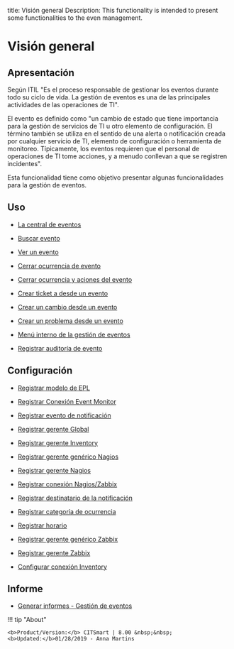 title: Visión general
Description: This functionality is intended to present some functionalities to the even management.
# Visión general

Apresentación
----------------

Según ITIL "Es el proceso responsable de gestionar los eventos durante todo su ciclo de vida. La gestión de eventos es una de las principales actividades de las operaciones de TI".

El evento es definido como "un cambio de estado que tiene importancia para la gestión de servicios de TI u otro elemento de configuración. El término también se utiliza en el sentido de una alerta o notificación creada por cualquier servicio de TI, elemento de configuración o herramienta de monitoreo. Típicamente, los eventos requieren que el personal de operaciones de TI tome acciones, y a menudo conllevan a que se registren incidentes".

Esta funcionalidad tiene como objetivo presentar algunas funcionalidades para la gestión de eventos.

Uso
-------

- [La central de eventos](/es-es/citsmart-platform-8/processes/event/use/the-event-center.html)

- [Buscar evento](/es-es/citsmart-platform-8/processes/event/use/search-event.html)

- [Ver un evento](/es-es/citsmart-platform-8/processes/event/use/view-event.html)

- [Cerrar ocurrencia de evento](/es-es/citsmart-platform-8/processes/event/use/close-event-occurrence.html)

- [Cerrar ocurrencia y aciones del evento](/es-es/citsmart-platform-8/processes/event/use/close-occurences-and-actions.html)

- [Crear ticket a desde un evento](/es-es/citsmart-platform-8/processes/event/use/create-ticket-from-an-event.html)

- [Crear un cambio desde un evento](/es-es/citsmart-platform-8/processes/event/use/create-change-from-an-event.html)

- [Crear un problema desde un evento](/es-es/citsmart-platform-8/processes/event/use/create-a-problem-from-an-event.html)

- [Menú interno de la gestión de eventos](/es-es/citsmart-platform-8/processes/event/use/internal-menu-of-event.html)

- [Registrar auditoría de evento](/es-es/citsmart-platform-8/processes/event/use/register-event-audit.html)

Configuración
-----------------

- [Registrar modelo de EPL](/es-es/citsmart-platform-8/processes/event/configuration/register-epl-template.html)

- [Registrar Conexión Event Monitor](/es-es/citsmart-platform-8/processes/event/configuration/register-event-monitor-connection.html)

- [Registrar evento de notificación](/es-es/citsmart-platform-8/processes/event/configuration/register-event-notification.html)

- [Registrar gerente Global](/es-es/citsmart-platform-8/processes/event/configuration/register-global-manager.html)

- [Registrar gerente Inventory](/es-es/citsmart-platform-8/processes/event/configuration/register-inventory-manager.html)

- [Registrar gerente genérico Nagios](/es-es/citsmart-platform-8/processes/event/configuration/register-nagios-generic-manager.html)

- [Registrar gerente Nagios](/es-es/citsmart-platform-8/processes/event/configuration/register-nagios-manager.html)

- [Registrar conexión Nagios/Zabbix](/es-es/citsmart-platform-8/processes/event/configuration/register-nagios-zabbix-connection.html)

- [Registrar destinatario de la notificación](/es-es/citsmart-platform-8/processes/event/configuration/register-notification-recipient.html)

- [Registrar categoría de ocurrencia](/es-es/citsmart-platform-8/processes/event/configuration/register-occurence-category.html)

- [Registrar horario](/es-es/citsmart-platform-8/processes/event/configuration/register-time.html)

- [Registrar gerente genérico Zabbix](/es-es/citsmart-platform-8/processes/event/configuration/register-zabbix-generic-manager.html)

- [Registrar gerente Zabbix](/es-es/citsmart-platform-8/processes/event/configuration/register-zabbix-manager.html)

- [Configurar conexión Inventory](/es-es/citsmart-platform-8/processes/event/configuration/set-inventory-connection.html)

Informe
-----------

- [Generar informes - Gestión de eventos](/es-es/citsmart-platform-8/processes/event/use/generate-reports-event-management.html)


!!! tip "About"

    <b>Product/Version:</b> CITSmart | 8.00 &nbsp;&nbsp;
    <b>Updated:</b>01/28/2019 - Anna Martins

